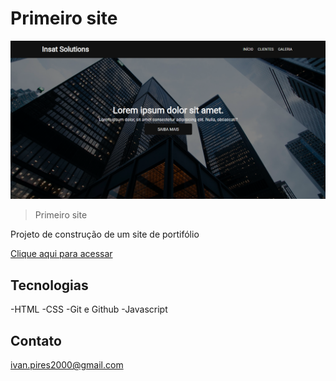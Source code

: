 # Primeiro site

![preview](./.github/preview.PNG)

> Primeiro site

Projeto de construção de um site de portifólio

[Clique aqui para acessar](https://ivanpires2000.github.io/Primeiro-site)

## Tecnologias

-HTML
-CSS
-Git e Github
-Javascript

## Contato

ivan.pires2000@gmail.com
